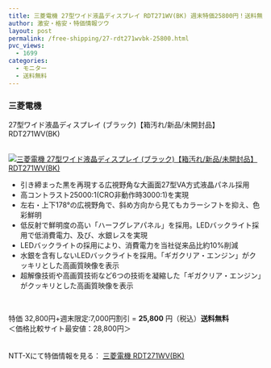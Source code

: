 ```yaml
---
title: 三菱電機 27型ワイド液晶ディスプレイ RDT271WV(BK) 週末特価25800円！送料無料！
author: 激安・格安・特価情報ツウ
layout: post
permalink: /free-shipping/27-rdt271wvbk-25800.html
pvc_views:
  - 1699
categories:
  - モニター
  - 送料無料
---
```

### 三菱電機  
27型ワイド液晶ディスプレイ (ブラック)【箱汚れ/新品/未開封品】 RDT271WV(BK)

<div class="img-bg2 img_L">
  <a href="http://px.a8.net/svt/ejp?a8mat=ZYP6S+8IMA3E+S1Q+BWGDT&#038;a8ejpredirect=http://nttxstore.jp/_II_QZX0005417" target="_blank"><br /> <img border="0" alt="三菱電機 27型ワイド液晶ディスプレイ (ブラック)【箱汚れ/新品/未開封品】 RDT271WV(BK)" src="http://i2.wp.com/image.nttxstore.jp/l2_images/Q/QZ/QZX0005417.jpg?w=120" data-recalc-dims="1" /></a>
</div>

<!--more-->

  * 引き締まった黒を再現する広視野角な大画面27型VA方式液晶パネル採用
  * 高コントラスト25000:1(CRO非動作時3000:1)を実現
  * 左右・上下178°の広視野角で、斜め方向から見てもカラーシフトを抑え、色彩鮮明
  * 低反射で鮮明度の高い「ハーフグレアパネル」を採用。LEDバックライト採用で低消費電力、及び、水銀レスを実現
  * LEDバックライトの採用により、消費電力を当社従来品比約10%削減
  * 水銀を含有しないLEDバックライトを採用。「ギガクリア・エンジン」がクッキリとした高画質映像を表示
  * 超解像技術や高画質技術など6つの技術を凝縮した「ギガクリア・エンジン」がクッキリとした高画質映像を表示

<br clear="all" />

特価 32,800円+週末限定:7,000円割引 = <span class="tokka-price"><strong>25,800</strong></span> 円（税込）**送料無料**  
＜価格比較サイト最安値：28,800円＞

　  
NTT-Xにて特価情報を見る： <span class="fs150p"><a href="http://px.a8.net/svt/ejp?a8mat=ZYP6S+8IMA3E+S1Q+BWGDT&#038;a8ejpredirect=http://nttxstore.jp/_II_QZX0005417" target="_blank">三菱電機 RDT271WV(BK)</a></span>